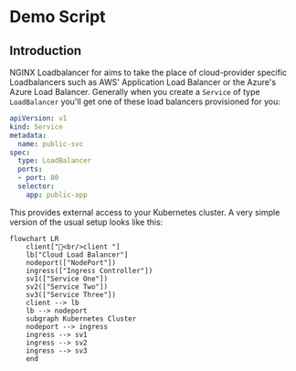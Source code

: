 # Demo Script

## Introduction

NGINX Loadbalancer for aims to take the place of cloud-provider specific Loadbalancers such as AWS' Application Load Balancer or the Azure's Azure Load Balancer. Generally when you create a `Service` of type `LoadBalancer` you'll get one of these load balancers provisioned for you:

```yaml
apiVersion: v1
kind: Service
metadata:
  name: public-svc
spec:
  type: LoadBalancer
  ports:
  - port: 80
  selector:
    app: public-app
```

This provides external access to your Kubernetes cluster. A very simple version of the usual setup looks like this:


```mermaid
flowchart LR
    client["🧑<br/>client "]
    lb["Cloud Load Balancer"]
    nodeport(["NodePort"])
    ingress(["Ingress Controller"])
    sv1(["Service One"])
    sv2(["Service Two"])
    sv3(["Service Three"])
    client --> lb
    lb --> nodeport
    subgraph Kubernetes Cluster
    nodeport --> ingress
    ingress --> sv1
    ingress --> sv2
    ingress --> sv3
    end
```